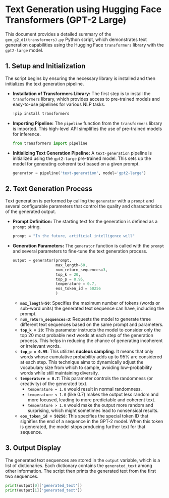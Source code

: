 # Text Generation using Hugging Face Transformers (GPT-2 Large)

This document provides a detailed summary of the `gen_g2_d1(transformers).py` Python script, which demonstrates text generation capabilities using the Hugging Face `transformers` library with the `gpt2-large` model.

## 1. Setup and Initialization

The script begins by ensuring the necessary library is installed and then initializes the text generation pipeline.

* **Installation of Transformers Library:**
    The first step is to install the `transformers` library, which provides access to pre-trained models and easy-to-use pipelines for various NLP tasks.
    ```python
    !pip install transformers
    ```
* **Importing Pipeline:**
    The `pipeline` function from the `transformers` library is imported. This high-level API simplifies the use of pre-trained models for inference.
    ```python
    from transformers import pipeline
    ```
* **Initializing Text Generation Pipeline:**
    A `text-generation` pipeline is initialized using the `gpt2-large` pre-trained model. This sets up the model for generating coherent text based on a given prompt.
    ```python
    generator = pipeline('text-generation', model='gpt2-large')
    ```

## 2. Text Generation Process

Text generation is performed by calling the `generator` with a `prompt` and several configurable parameters that control the quality and characteristics of the generated output.

* **Prompt Definition:**
    The starting text for the generation is defined as a `prompt` string.
    ```python
    prompt = "In the future, artificial intelligence will"
    ```
* **Generation Parameters:**
    The `generator` function is called with the `prompt` and several parameters to fine-tune the text generation process.
    ```python
    output = generator(prompt,
                       max_length=50,
                       num_return_sequences=3,
                       top_k = 20,
                       top_p = 0.95,
                       temperature = 0.7,
                       eos_token_id = 50256
                       )
    ```
    * **`max_length=50`**: Specifies the maximum number of tokens (words or sub-word units) the generated text sequence can have, including the prompt.
    * **`num_return_sequences=3`**: Requests the model to generate three different text sequences based on the same prompt and parameters.
    * **`top_k = 20`**: This parameter instructs the model to consider only the top 20 most probable next words at each step of the generation process. This helps in reducing the chance of generating incoherent or irrelevant words.
    * **`top_p = 0.95`**: This utilizes **nucleus sampling**. It means that only words whose cumulative probability adds up to 95% are considered at each step. This technique aims to dynamically adjust the vocabulary size from which to sample, avoiding low-probability words while still maintaining diversity.
    * **`temperature = 0.7`**: This parameter controls the randomness (or creativity) of the generated text.
        * `temperature = 1.0` would result in normal randomness.
        * `temperature < 1.0` (like 0.7) makes the output less random and more focused, leading to more predictable and coherent text.
        * `temperature > 1.0` would make the output more random and surprising, which might sometimes lead to nonsensical results.
    * **`eos_token_id = 50256`**: This specifies the special token ID that signifies the end of a sequence in the GPT-2 model. When this token is generated, the model stops producing further text for that sequence.

## 3. Output Display

The generated text sequences are stored in the `output` variable, which is a list of dictionaries. Each dictionary contains the `generated_text` among other information. The script then prints the generated text from the first two sequences.

```python
print(output[0]['generated_text'])
print(output[1]['generated_text'])
